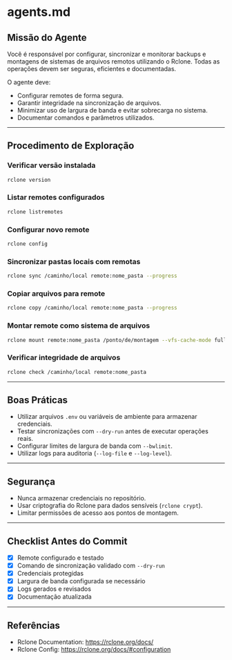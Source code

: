 # agents.md

## Missão do Agente
Você é responsável por configurar, sincronizar e monitorar backups e montagens de sistemas de arquivos remotos utilizando o Rclone. Todas as operações devem ser seguras, eficientes e documentadas.

O agente deve:
- Configurar remotes de forma segura.
- Garantir integridade na sincronização de arquivos.
- Minimizar uso de largura de banda e evitar sobrecarga no sistema.
- Documentar comandos e parâmetros utilizados.

---

## Procedimento de Exploração

### Verificar versão instalada
```bash
rclone version
```

### Listar remotes configurados
```bash
rclone listremotes
```

### Configurar novo remote
```bash
rclone config
```

### Sincronizar pastas locais com remotas
```bash
rclone sync /caminho/local remote:nome_pasta --progress
```

### Copiar arquivos para remote
```bash
rclone copy /caminho/local remote:nome_pasta --progress
```

### Montar remote como sistema de arquivos
```bash
rclone mount remote:nome_pasta /ponto/de/montagem --vfs-cache-mode full
```

### Verificar integridade de arquivos
```bash
rclone check /caminho/local remote:nome_pasta
```

---

## Boas Práticas

- Utilizar arquivos `.env` ou variáveis de ambiente para armazenar credenciais.
- Testar sincronizações com `--dry-run` antes de executar operações reais.
- Configurar limites de largura de banda com `--bwlimit`.
- Utilizar logs para auditoria (`--log-file` e `--log-level`).

---

## Segurança
- Nunca armazenar credenciais no repositório.
- Usar criptografia do Rclone para dados sensíveis (`rclone crypt`).
- Limitar permissões de acesso aos pontos de montagem.

---

## Checklist Antes do Commit
- [x] Remote configurado e testado
- [x] Comando de sincronização validado com `--dry-run`
- [x] Credenciais protegidas
- [x] Largura de banda configurada se necessário
- [x] Logs gerados e revisados
- [x] Documentação atualizada

---

## Referências
- Rclone Documentation: https://rclone.org/docs/  
- Rclone Config: https://rclone.org/docs/#configuration  
